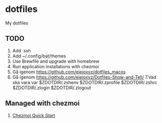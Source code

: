 # dotfiles
My dotfiles

## TODO
1. Add .ssh
2. Add ~/.config/bat/themes
3. Use Brewfile and upgrade with homebrew
4. Run application installations with chezmoi
5. Gå igenom https://github.com/eieioxyz/dotfiles_macos
6. Gå igenom https://github.com/eieioxyz/Dotfiles-Show-and-Tell/
7.Vad ska vara var
  $ZDOTDIR/.zshenv 
  $ZDOTDIR/.zprofile 
  $ZDOTDIR/.zshrc 
  $ZDOTDIR/.zlogin 
  $ZDOTDIR/.zlogout

## Managed with chezmoi
1. [Chezmoi Quick Start](https://www.chezmoi.io/quick-start/)

